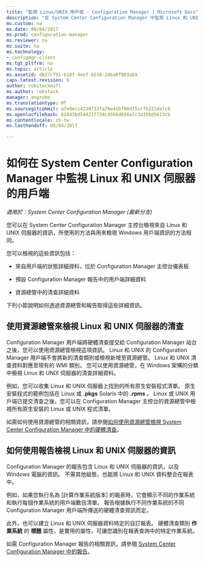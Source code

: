 ```yaml
---
title: "監視 Linux/UNIX 用戶端 - Configuration Manager | Microsoft Docs"
description: "在 System Center Configuration Manager 中監視 Linux 和 UNIX 伺服器上的用戶端。"
ms.custom: na
ms.date: 08/04/2017
ms.prod: configuration-manager
ms.reviewer: na
ms.suite: na
ms.technology:
- configmgr-client
ms.tgt_pltfrm: na
ms.topic: article
ms.assetid: d827cf91-b18f-4ee7-b538-24ba6f003ab9
caps.latest.revision: 6
author: robstackmsft
ms.author: robstack
manager: angrobe
ms.translationtype: HT
ms.sourcegitcommit: afe0ecc4230733fa76e41bf08df5ccfb221da7c8
ms.openlocfilehash: 62843bd544217734c4566d656a7c3a35bd5613cb
ms.contentlocale: zh-tw
ms.lasthandoff: 08/04/2017

---
```

# <a name="how-to-monitor-clients-for-linux-and-unix-servers-in-system-center-configuration-manager"></a>如何在 System Center Configuration Manager 中監視 Linux 和 UNIX 伺服器的用戶端

*適用於：System Center Configuration Manager (最新分支)*

您可以在 System Center Configuration Manager 主控台檢視來自 Linux 和 UNIX 伺服器的資訊，所使用的方法與用來檢視 Windows 用戶端資訊的方法相同。  

 您可以檢視的這些資訊包括：  

-   來自用戶端的狀態詳細資料，位於 Configuration Manager 主控台儀表板  

-   預設 Configuration Manager 報告中的用戶端詳細資料  

-   資源總管中的清查詳細資料  

 下列小節說明如何透過資源總管和報告取得這些詳細資訊。  

##  <a name="BKMK_UseResourceExpforLnU"></a> 使用資源總管來檢視 Linux 和 UNIX 伺服器的清查  

 Configuration Manager 用戶端將硬體清查提交給 Configuration Manager 站台之後，您可以使用資源總管檢視這項資訊。 Linux 和 UNIX 的 Configuration Manager 用戶端不會將新的清查類別或檢視新增至資源總管。 Linux 和 UNIX 清查資料對應至現有的 WMI 類別。 您可以使用資源總管，在 Windows 架構的分類中檢視 Linux 和 UNIX 伺服器的清查詳細資料。  

 例如，您可以收集 Linux 和 UNIX 伺服器上找到的所有原生安裝程式清單。 原生安裝程式的範例包括在 Linux 或 **.pkgs** Solaris 中的 **.rpms** 。 Linux 或 UNIX 用戶端已提交清查之後，您可以在 Configuration Manager 主控台的資源總管中檢視所有原生安裝的 Linux 或 UNIX 程式清單。  

 如需如何使用資源總管的相關資訊，請參閱[如何使用資源總管檢視 System Center Configuration Manager 中的硬體清查](../../../core/clients/manage/inventory/use-resource-explorer-to-view-hardware-inventory.md)。  

##  <a name="BKMK_UseReportsforLnU"></a> 如何使用報告檢視 Linux 和 UNIX 伺服器的資訊  
 Configuration Manager 的報告包含 Linux 和 UNIX 伺服器的資訊，以及 Windows 電腦的資訊。 不需其他組態，也能將 Linux 和 UNIX 資料整合在報表中。  

 例如，如果您執行名為 [計算作業系統版本] 的報表時，它會顯示不同的作業系統和執行每個作業系統的用戶端數目清單。 報告根據執行不同作業系統的不同 Configuration Manager 用戶端所傳送的硬體清查資訊而定。  

 此外，也可以建立 Linux 和 UNIX 伺服器資料特定的自訂報表。 硬體清查類別 **作業系統** 的 **標題** 屬性，是實用的屬性，可讓您識別在報表查詢中的特定作業系統。  

 如需 Configuration Manager 報告的相關資訊，請參閱 [System Center Configuration Manager 中的報告](../../../core/servers/manage/reporting.md)。  

